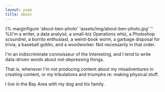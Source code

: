 ```yaml
---
layout: page
title: About
---
```


{% marginfigure 'about-ben-photo' 'assets/img/about-ben-photo.jpg' ''  %}I'm a writer, a data analyist, a small-biz Operations whiz, a Photoshop scoundrel, a burrito enthusiast, a weird-book worm, a garbage disposal for trivia, a baseball goblin, and a woodworker. Not necessarily in that order.


I'm an indiscriminate connoisseur of the Interesting, and I tend to write data-driven words about not-depressing things.

That is, whenever I'm not producing content about my misadventures in creating content, or my tribulations and triumphs re: making physical stuff.

I live in the Bay Area with my dog and his family.

<!-- The *Tufte-Jekyll* theme is a natural extension of the work done by [Edward Tufte](https://github.com/edwardtufte/tufte-css) and his collaborators on Github who created a CSS file that allows web writers to use the same simple and elegant style employed in his published materials.

To incorporate these styles into a Jekyll theme, I have made some very slight modifications that attempt to maintain the feel of the CSS styles in his Github repo.

Note that this is a full-width layout. This was accomplished by including ```layout: full-width``` in the YAML front matter for this page. Keep in mind that all the Tufte-Jekyll sidenote and marginnote goodness will not work on full-width layouts!

You can find the source code for Jekyll at [github.com/jekyll/jekyll](https://github.com/jekyll/jekyll). -->
